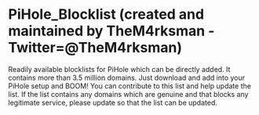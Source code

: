 # PiHole_Blocklist (created and maintained by TheM4rksman - Twitter=@TheM4rksman)
Readily available blocklists for PiHole which can be directly added. It contains more than 3.5 million domains. Just download and add into your PiHole setup and BOOM!
You can contribute to this list and help update the list. 
If the list contains any domains which are genuine and that blocks any legitimate service, please update so that the list can be updated.
